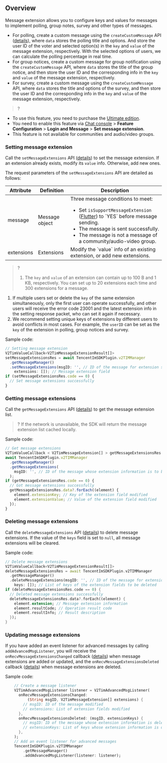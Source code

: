 
## Overview
Message extension allows you to configure keys and values for messages to implement polling, group notes, survey and other types of messages.
- For polling, create a custom message using the `createCustomMessage` API ([details](https://comm.qq.com/im/doc/RN/zh/Api/V2TIMMessageManager/createCustomMessage.html)), where `data` stores the polling title and options. And store the user ID of the voter and selected option(s) in the `key` and `value` of the message extension, respectively. With the selected options of users, we can calculate the polling percentage in real time.
- For group notices, create a custom message for group notification using the `createCustomMessage` API, where `data` stores the title of the group notice, and then store the user ID and the corresponding info in the `key` and `value` of the message extension, respectively.
- For survey, create a custom message using the `createCustomMessage` API, where `data` stores the title and options of the survey, and then store the user ID and the corresponding info in the `key` and `value` of the message extension, respectively.

> ?
- To use this feature, you need to purchase the [Ultimate edition](https://buy.cloud.tencent.com/avc?from=17220).
- You need to enable this feature via [Chat console](https://console.cloud.tencent.com/im) > **Feature Configuration** > **Login and Message** > **Set message extension**.
- This feature is not available for communities and audio/video groups.

### Setting message extension
Call the `setMessageExtensions` API ([details](https://comm.qq.com/im/doc/RN/zh/Api/V2TIMMessageManager/setMessageExtensions.html)) to set the message extension. If an extension already exists, modify its `value` info. Otherwise, add new ones.

The request parameters of the `setMessageExtensions` API are detailed as follows:
<table>
<thead>
<tr>
<th>Attribute</th>
<th>Definition</th>
<th>Description</th>
</tr>
</thead>
<tbody><tr>
<td>message</td>
<td>Message object</td>
<td>Three message conditions to meet:<ul style="margin-bottom: 0px;"><li>Set <code>isSupportMessageExtension</code> (<a href="https://comm.qq.com/im/doc/RN/zh/Api/V2TIMMessageManager/sendMessage.html">Flutter</a>) to `YES` before message sending.</li><li>The message is sent successfully.</li><li>The message is not a message of a community/audio-video group. </li></ul></td>
</tr>
<tr>
<td>extensions</td>
<td>Extensions</td>
<td>Modify the `value` info of an existing extension, or add new extensions.</td>
</tr>
</tbody></table>

> ?
> 1. The `key` and `value` of an extension can contain up to 100 B and 1 KB, respectively. You can set up to 20 extensions each time and 300 extensions for a message.
1. If multiple users set or delete the `key` of the same extension simultaneously, only the first user can operate successfully, and other users will receive the error code 23001 and the latest extension info in the setting response packet, who can set it again if necessary.
2. We recommend setting unique keys of extensions by different users to avoid conflicts in most cases. For example, the `userID` can be set as the `key` of the extension in polling, group notices and survey.

Sample code:

```ts
// Setting message extension
V2TimValueCallback<V2TimMessageExtensionResult[]>
setMessageExtensionsRes = await TencentImSDKPlugin.v2TIMManager
  .getMessageManager()
  .setMessageExtensions(msgID: '', // ID of the message for extension setting
    extensions: []); // Message extension field
if (setMessageExtensionsRes.code == 0) {
  // Set message extensions successfully
}
```

### Getting message extensions

Call the `getMessageExtensions` API ([details](https://comm.qq.com/im/doc/RN/zh/Api/V2TIMMessageManager/getMessageExtensions.html)) to get the message extension list.

> ? If the network is unavailable, the SDK will return the message extension list cached locally.

Sample code:

```ts
// Get message extensions
V2TimValueCallback < V2TimMessageExtension[] > getMessageExtensionsRes =
await TencentImSDKPlugin.v2TIMManager
  .getMessageManager()
  .getMessageExtensions(
    msgID: '', // ID of the message whose extension information is to be obtained
  );
if (getMessageExtensionsRes.code == 0) {
  // Got message extensions successfully
  getMessageExtensionsRes.data?.forEach((element) {
    element.extensionKey; // Key of the extension field modified
    element.extensionValue; // Value of the extension field modified
  });
}
```

### Deleting message extensions

Call the `deleteMessageExtensions` API ([details](https://comm.qq.com/im/doc/RN/zh/Api/V2TIMMessageManager/deleteMessageExtensions.html)) to delete message extensions. If the value of the `keys` field is set to `null`, all message extensions will be cleared.

Sample code:

```dart
// Delete message extensions
V2TimValueCallback<V2TimMessageExtensionResult[]>
deleteMessageExtensionsRes = await TencentImSDKPlugin.v2TIMManager
  .getMessageManager()
  .deleteMessageExtensions(msgID: '', // ID of the message for extension deletion
    keys: []); // List of keys of the extension fields to be deleted
if (deleteMessageExtensionsRes.code == 0) {
  // Deleted message extensions successfully
  deleteMessageExtensionsRes.data?.forEach((element) {
    element.extension; // Message extension information
    element.resultCode; // Operation result code
    element.resultInfo; // Result description
  });
}
```

### Updating message extensions

If you have added an event listener for advanced messages by calling `addAdvancedMsgListener`, you will receive the `onRecvMessageExtensionsChanged` callback ([details](https://comm.qq.com/im/doc/RN/zh/Callback/OnRecvMessageExtensionsChanged.html)) when message extensions are added or updated, and the `onRecvMessageExtensionsDeleted` callback ([details](https://comm.qq.com/im/doc/RN/zh/Callback/OnRecvMessageExtensionsDeleted.html)) when message extensions are deleted.

Sample code:

```dart
    // Create a message listener
    V2TimAdvancedMsgListener listener = V2TimAdvancedMsgListener(
      onRecvMessageExtensionsChanged:
          (String msgID, V2TimMessageExtension[] extensions) {
        // msgID: ID of the message modified
        // extensions: List of extension fields modified
      },
      onRecvMessageExtensionsDeleted: (msgID, extensionKeys) {
        // msgID: ID of the message whose extension information is deleted
        // extensionKeys: List of keys whose extension information is deleted
      },
    );
    // Add an event listener for advanced messages
    TencentImSDKPlugin.v2TIMManager
        .getMessageManager()
        .addAdvancedMsgListener(listener: listener);
```

